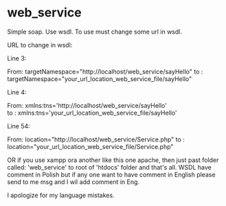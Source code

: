 web_service
===========

Simple soap. Use wsdl. To use must change some url in wsdl.

URL to change in wsdl:

Line 3:
   
  From: targetNamespace="http://localhost/web_service/sayHello" 
  to : targetNamespace="your_url_location_web_service_file/sayHello"

Line 4:
   
  From: xmlns:tns='http://localhost/web_service/sayHello'  
  to : xmlns:tns='your_url_location_web_service_file/sayHello'

Line 54:
 
  From: location="http://localhost/web_service/Service.php" 
  to : location="your_url_location_web_service_file/Service.php"

OR if you use xampp ora another like this one apache, then just past folder called: 'web_service' to root of 'htdocs' folder and that's all.
WSDL have comment in Polish but if any one want to have comment in English please send to me msg and I wil add comment in Eng.

I apologize for my language mistakes.

